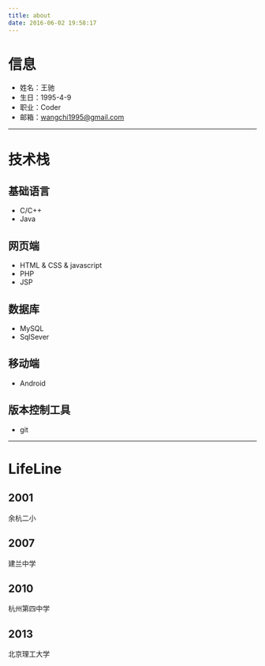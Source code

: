 ```yaml
---
title: about
date: 2016-06-02 19:58:17
---
```


# 信息
- 姓名：王驰
- 生日：1995-4-9
- 职业：Coder
- 邮箱：wangchi1995@gmail.com

---

# 技术栈
## 基础语言
- C/C++
- Java

## 网页端
- HTML & CSS & javascript
- PHP
- JSP

## 数据库
- MySQL
- SqlSever

## 移动端
- Android

## 版本控制工具
- git

---
    
# LifeLine

## 2001
余杭二小

## 2007
建兰中学

## 2010
杭州第四中学

## 2013
北京理工大学
